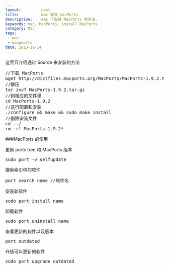 ```yaml
---
layout:         post
title:          mac 安装 macPorts
description:    mac 下安装 MacPorts 的方法。
keywords: mac, MacPorts, install MacPorts
category: Mac
tags:
 - mac
 - macpoorts
date: 2013-11-14
---
```

这里只介绍通过 Source 来安装的方法
<pre class="js" name="colorcode">
//下载 MacPorts
wget http://distfiles.macports.org/MacPorts/MacPorts-1.9.2.tar.gz
//解压
tar zxvf MacPorts-1.9.2.tar.gz
//到相应的文件里
cd MacPorts-1.9.2
//这行配置和安装
./configure && make && sudo make install
//删除安装文件
cd ../
rm -rf MacPorts-1.9.2*
</pre>

###MacPorts 的使用

更新 ports tree 和 MacPorts 版本
<pre class="js" name="colorcode">
sudo port -v selfupdate
</pre>

搜索索引中的软件
<pre class="js" name="colorcode">
port search name //软件名
</pre>
安装新软件
<pre class="js" name="colorcode">
sudo port install name
</pre>
卸载软件
<pre class="js" name="colorcode">
sudo port uninstall name
</pre>
查看更新的软件以及版本
<pre class="js" name="colorcode">
port outdated
</pre>
升级可以更新的软件
<pre class="js" name="colorcode">
sudo port upgrade outdated
</pre>
